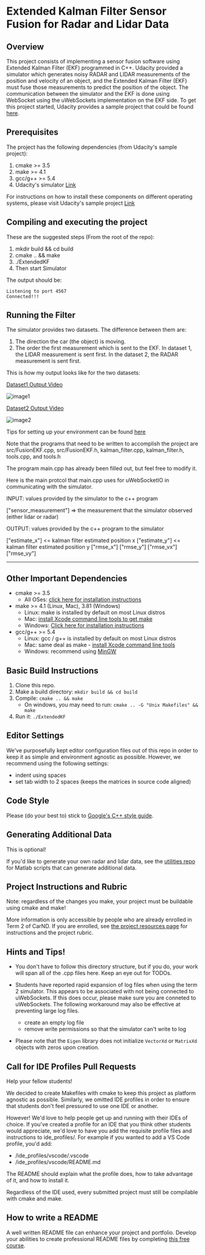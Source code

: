 # Extended Kalman Filter Sensor Fusion for Radar and Lidar Data

## Overview

This project consists of implementing a sensor fusion software using Extended Kalman Filter (EKF) programmed in C++. Udacity provided a simulator which generates noisy RADAR and LIDAR measurements of the position and velocity of an object, and the Extended Kalman Filter (EKF) must fuse those measurements to predict the position of the object. The communication between the simulator and the EKF is done using WebSocket using the uWebSockets implementation on the EKF side. To get this project started, Udacity provides a sample project that could be found [here](https://github.com/udacity/CarND-Extended-Kalman-Filter-Project).

 ## Prerequisites
The project has the following dependencies (from Udacity's sample project):

1. cmake >= 3.5
2. make >= 4.1
3. gcc/g++ >= 5.4
4. Udacity's simulator [Link](https://github.com/udacity/self-driving-car-sim/releases/)

For instructions on how to install these components on different operating systems, please visit Udacity's sample project [Link](https://github.com/udacity/CarND-Extended-Kalman-Filter-Project)

## Compiling and executing the project

These are the suggested steps (From the root of the repo):
1. mkdir build && cd build
2. cmake .. && make
3. ./ExtendedKF
4. Then start Simulator

The output should be:

```
Listening to port 4567
Connected!!!
```

## Running the Filter

The simulator provides two datasets. The difference between them are:

1. The direction the car (the object) is moving.
2. The order the first measurement which is sent to the EKF. In dataset 1, the LIDAR measurement is sent first. In the dataset 2, the RADAR measurement is sent first.

This is how my output looks like for the two datasets:

[Dataset1 Output Video](https://github.com/AllenMendes/Extended-Kalman-Filter-Sensor-Fusion-for-Radar-and-Lidar-Data/blob/master/Dataset%201%20output_Extended_Kalman_Filter.mp4)

![image1](https://github.com/AllenMendes/Extended-Kalman-Filter-Sensor-Fusion-for-Radar-and-Lidar-Data/blob/master/Dataset%201.JPG)

[Dataset2 Output Video](https://github.com/AllenMendes/Extended-Kalman-Filter-Sensor-Fusion-for-Radar-and-Lidar-Data/blob/master/Dataset%202%20output_Extended_Kalman_Filter.mp4)

![image2](https://github.com/AllenMendes/Extended-Kalman-Filter-Sensor-Fusion-for-Radar-and-Lidar-Data/blob/master/Dataset%202.JPG)


Tips for setting up your environment can be found [here](https://classroom.udacity.com/nanodegrees/nd013/parts/40f38239-66b6-46ec-ae68-03afd8a601c8/modules/0949fca6-b379-42af-a919-ee50aa304e6a/lessons/f758c44c-5e40-4e01-93b5-1a82aa4e044f/concepts/23d376c7-0195-4276-bdf0-e02f1f3c665d)

Note that the programs that need to be written to accomplish the project are src/FusionEKF.cpp, src/FusionEKF.h, kalman_filter.cpp, kalman_filter.h, tools.cpp, and tools.h

The program main.cpp has already been filled out, but feel free to modify it.

Here is the main protcol that main.cpp uses for uWebSocketIO in communicating with the simulator.


INPUT: values provided by the simulator to the c++ program

["sensor_measurement"] => the measurement that the simulator observed (either lidar or radar)


OUTPUT: values provided by the c++ program to the simulator

["estimate_x"] <= kalman filter estimated position x
["estimate_y"] <= kalman filter estimated position y
["rmse_x"]
["rmse_y"]
["rmse_vx"]
["rmse_vy"]

---

## Other Important Dependencies

* cmake >= 3.5
  * All OSes: [click here for installation instructions](https://cmake.org/install/)
* make >= 4.1 (Linux, Mac), 3.81 (Windows)
  * Linux: make is installed by default on most Linux distros
  * Mac: [install Xcode command line tools to get make](https://developer.apple.com/xcode/features/)
  * Windows: [Click here for installation instructions](http://gnuwin32.sourceforge.net/packages/make.htm)
* gcc/g++ >= 5.4
  * Linux: gcc / g++ is installed by default on most Linux distros
  * Mac: same deal as make - [install Xcode command line tools](https://developer.apple.com/xcode/features/)
  * Windows: recommend using [MinGW](http://www.mingw.org/)

## Basic Build Instructions

1. Clone this repo.
2. Make a build directory: `mkdir build && cd build`
3. Compile: `cmake .. && make` 
   * On windows, you may need to run: `cmake .. -G "Unix Makefiles" && make`
4. Run it: `./ExtendedKF `

## Editor Settings

We've purposefully kept editor configuration files out of this repo in order to
keep it as simple and environment agnostic as possible. However, we recommend
using the following settings:

* indent using spaces
* set tab width to 2 spaces (keeps the matrices in source code aligned)

## Code Style

Please (do your best to) stick to [Google's C++ style guide](https://google.github.io/styleguide/cppguide.html).

## Generating Additional Data

This is optional!

If you'd like to generate your own radar and lidar data, see the
[utilities repo](https://github.com/udacity/CarND-Mercedes-SF-Utilities) for
Matlab scripts that can generate additional data.

## Project Instructions and Rubric

Note: regardless of the changes you make, your project must be buildable using
cmake and make!

More information is only accessible by people who are already enrolled in Term 2
of CarND. If you are enrolled, see [the project resources page](https://classroom.udacity.com/nanodegrees/nd013/parts/40f38239-66b6-46ec-ae68-03afd8a601c8/modules/0949fca6-b379-42af-a919-ee50aa304e6a/lessons/f758c44c-5e40-4e01-93b5-1a82aa4e044f/concepts/382ebfd6-1d55-4487-84a5-b6a5a4ba1e47)
for instructions and the project rubric.

## Hints and Tips!

* You don't have to follow this directory structure, but if you do, your work
  will span all of the .cpp files here. Keep an eye out for TODOs.
* Students have reported rapid expansion of log files when using the term 2 simulator.  This appears to be associated with not being connected to uWebSockets.  If this does occur,  please make sure you are conneted to uWebSockets. The following workaround may also be effective at preventing large log files.

    + create an empty log file
    + remove write permissions so that the simulator can't write to log
 * Please note that the ```Eigen``` library does not initialize ```VectorXd``` or ```MatrixXd``` objects with zeros upon creation.

## Call for IDE Profiles Pull Requests

Help your fellow students!

We decided to create Makefiles with cmake to keep this project as platform
agnostic as possible. Similarly, we omitted IDE profiles in order to ensure
that students don't feel pressured to use one IDE or another.

However! We'd love to help people get up and running with their IDEs of choice.
If you've created a profile for an IDE that you think other students would
appreciate, we'd love to have you add the requisite profile files and
instructions to ide_profiles/. For example if you wanted to add a VS Code
profile, you'd add:

* /ide_profiles/vscode/.vscode
* /ide_profiles/vscode/README.md

The README should explain what the profile does, how to take advantage of it,
and how to install it.

Regardless of the IDE used, every submitted project must
still be compilable with cmake and make.

## How to write a README
A well written README file can enhance your project and portfolio.  Develop your abilities to create professional README files by completing [this free course](https://www.udacity.com/course/writing-readmes--ud777).

